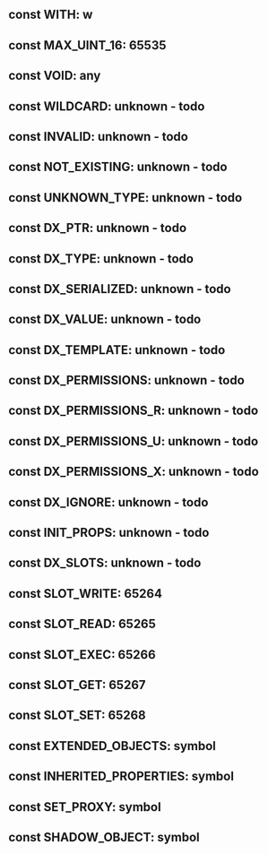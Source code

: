 ## const **WITH**: w

## const **MAX_UINT_16**: 65535

## const **VOID**: any

## const **WILDCARD**: unknown - todo

## const **INVALID**: unknown - todo

## const **NOT_EXISTING**: unknown - todo

## const **UNKNOWN_TYPE**: unknown - todo

## const **DX_PTR**: unknown - todo

## const **DX_TYPE**: unknown - todo

## const **DX_SERIALIZED**: unknown - todo

## const **DX_VALUE**: unknown - todo

## const **DX_TEMPLATE**: unknown - todo

## const **DX_PERMISSIONS**: unknown - todo

## const **DX_PERMISSIONS_R**: unknown - todo

## const **DX_PERMISSIONS_U**: unknown - todo

## const **DX_PERMISSIONS_X**: unknown - todo

## const **DX_IGNORE**: unknown - todo

## const **INIT_PROPS**: unknown - todo

## const **DX_SLOTS**: unknown - todo

## const **SLOT_WRITE**: 65264

## const **SLOT_READ**: 65265

## const **SLOT_EXEC**: 65266

## const **SLOT_GET**: 65267

## const **SLOT_SET**: 65268

## const **EXTENDED_OBJECTS**: symbol

## const **INHERITED_PROPERTIES**: symbol

## const **SET_PROXY**: symbol

## const **SHADOW_OBJECT**: symbol

